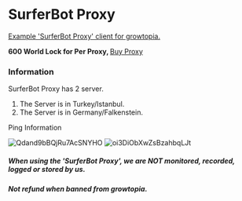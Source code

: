 # SurferBot Proxy

<a href="/Client.cpp">Example 'SurferBot Proxy' client for growtopia.</a>

<strong>600 World Lock for Per Proxy, </strong>
<a href="http://surferwallet.net/SurferShop">Buy Proxy</a>

### Information
SurferBot Proxy has 2 server.
1. The Server is in Turkey/Istanbul.
2. The Server is in Germany/Falkenstein.

Ping Information

![Qdand9bBQjRu7AcSNYHO](https://user-images.githubusercontent.com/58826689/206620087-6ff4a2b3-1256-4776-9f2e-6159f19125d1.png)
![oi3DiObXwZsBzahbqLJt](https://user-images.githubusercontent.com/58826689/206619990-5a3a3790-d163-46f1-bc00-d40257305cf5.png)







##### When using the 'SurferBot Proxy', we are NOT monitored, recorded, logged or stored by us.
##### Not refund when banned from growtopia.
